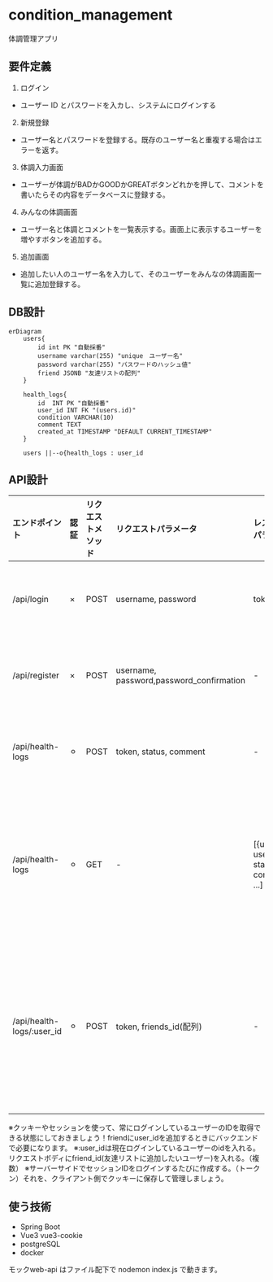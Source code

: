 # condition_management

体調管理アプリ

## 要件定義

1. ログイン
- ユーザー ID とパスワードを入カし、システムにログインする

2. 新規登録
- ユーザー名とパスワードを登録する。既存のユーザー名と重複する場合はエラーを返す。

3. 体調入力画面
- ユーザーが体調がBADかGOODかGREATボタンどれかを押して、コメントを書いたらその内容をデータベースに登録する。

4. みんなの体調画面
- ユーザー名と体調とコメントを一覧表示する。画面上に表示するユーザーを増やすボタンを追加する。

5. 追加画面
- 追加したい人のユーザー名を入力して、そのユーザーをみんなの体調画面一覧に追加登録する。


## DB設計


```mermaid
erDiagram
    users{
        id int PK "自動採番"
        username varchar(255) "unique　ユーザー名"
        password varchar(255) "パスワードのハッシュ値"
        friend JSONB "友達リストの配列"
    }

    health_logs{
        id	INT	PK "自動採番"
        user_id	INT	FK "(users.id)"
        condition VARCHAR(10)
        comment	TEXT	
        created_at TIMESTAMP "DEFAULT CURRENT_TIMESTAMP"
    }

    users ||--o{health_logs : user_id 
```

## API設計

| エンドポイント            | 認証 | リクエストメソッド | リクエストパラメータ                     | レスポンスパラメータ                        | ステータスコード | 備考                         |
| :------------------------ | :--- | :----------------- | :--------------------------------------- | :------------------------------------------ | :--------------- | :--------------------------- |
| /api/login                | ×    | POST               | username, password                       | token,id                                       | 200, 401         | ログイン機能                 |
| /api/register             | ×    | POST               | username, password,password_confirmation | -                                           | 201, 400         | 新規登録機能                 |
| /api/health-logs          | ⚪︎ | POST               | token, status, comment                   | -                                           | 201, 401, 400    | 体調入力機能                 |
| /api/health-logs          | ⚪︎ | GET                | -                                        | [{user_id, username, status, comment}, ...] | 200, 401         | みんなの体調画面表示機能     |
| /api/health-logs/:user_id | ⚪︎ | POST               | token, friends_id(配列)                          | -                                           | 201, 401, 400    | 追加画面でのユーザー追加機能 |

※クッキーやセッションを使って、常にログインしているユーザーのIDを取得できる状態にしておきましょう！friendにuser_idを追加するときにバックエンドで必要になります。
※:user_idは現在ログインしているユーザーのidを入れる。リクエストボディにfriend_id(友達リストに追加したいユーザー)を入れる。（複数）
※サーバーサイドでセッションIDをログインするたびに作成する。（トークン）それを、クライアント側でクッキーに保存して管理しましょう。

## 使う技術
- Spring Boot
- Vue3 vue3-cookie
- postgreSQL
- docker


モックweb-api はファイル配下で nodemon index.js で動きます。
